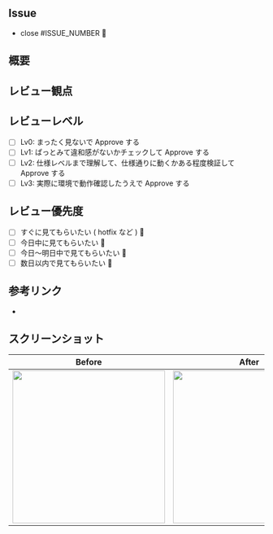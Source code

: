 ## Issue

- close #ISSUE_NUMBER 🦕

## 概要

<!-- 概要をここに記入してください。 -->



## レビュー観点

<!-- レビュアに確認してほしい事柄を記載してください -->
<!-- 特に、本 PR にてレビュー対象外の内容があれば合わせて記載してください -->

<!--
    (例)
    - warnings が出力されないこと
    - デザインだけ組み込んだので、仕様についてはレビュー対象外として欲しい
    - このコミット xxxxxxx ( commit hash ) を主にレビューして欲しい
-->

## レビューレベル

- [ ] Lv0: まったく見ないで Approve する
- [ ] Lv1: ぱっとみて違和感がないかチェックして Approve する
- [ ] Lv2: 仕様レベルまで理解して、仕様通りに動くかある程度検証して Approve する
- [ ] Lv3: 実際に環境で動作確認したうえで Approve する

## レビュー優先度

- [ ] すぐに見てもらいたい ( hotfix など ) 🚀
- [ ] 今日中に見てもらいたい 🚗
- [ ] 今日〜明日中で見てもらいたい 🚶
- [ ] 数日以内で見てもらいたい 🐢

## 参考リンク

<!-- 参考文献などがあればここに記入してください。 -->

- 

## スクリーンショット

|           Before           |           After            |
|:--------------------------:|:--------------------------:|
| <img src="" width="300" /> | <img src="" width="300" /> |
